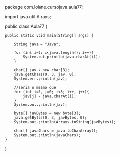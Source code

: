 package com.loiane.cursojava.aula77;

import java.util.Arrays;

public class Aula77 {

	public static void main(String[] args) {

		String java = "Java";

		for (int i=0; i<java.length(); i++){
			System.out.println(java.charAt(i));
		}

		char[] jav = new char[3];
		java.getChars(0, 3, jav, 0);
		System.err.println(jav);

		//seria o mesmo que
		for (int i=0, j=0; i<3; i++, j++){
			jav[j] = java.charAt(i);
		}
		System.out.println(jav);

		byte[] javBytes = new byte[3];
		java.getBytes(0, 3, javBytes, 0);
		System.out.println(Arrays.toString(javBytes));

		char[] javaChars = java.toCharArray();
		System.out.println(javaChars);
	}

}

